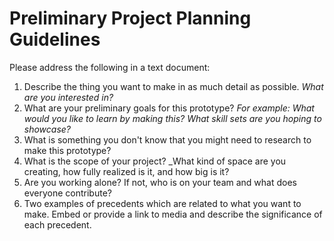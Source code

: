 # Preliminary Project Planning Guidelines
Please address the following in a text document:

1. Describe the thing you want to make in as much detail as possible. _What are you interested in?_
2. What are your preliminary goals for this prototype? _For example: What would you like to learn by making this? What skill sets are you hoping to showcase?_
3. What is something you don't know that you might need to research to make this prototype?
3. What is the scope of your project? _What kind of space are you creating, how fully realized is it, and how big is it?
4. Are you working alone? If not, who is on your team and what does everyone contribute?
5. Two examples of precedents which are related to what you want to make. Embed or provide a link to media and describe the significance of each precedent.



